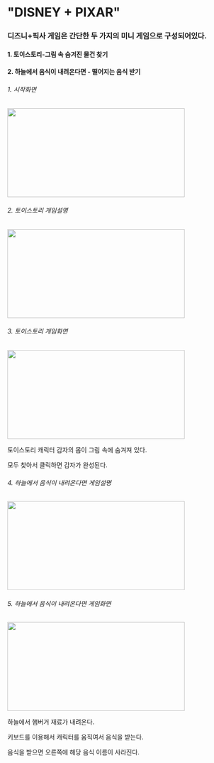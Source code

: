 <h1> "DISNEY + PIXAR" </h1>
<h3> 디즈니+픽사 게임은 간단한 두 가지의 미니 게임으로 구성되어있다. </h3>
<h4> 1. 토이스토리-그림 속 숨겨진 물건 찾기</h4> 
<h4> 2. 하늘에서 음식이 내려온다면 - 떨어지는 음식 받기 </h4>


<h6>1. 시작화면</h6>
<img src="https://user-images.githubusercontent.com/87266522/144697855-491ba01f-b5a7-4f61-bb8a-d0b9579dcbd8.PNG"  width="400" height="200"/>
<h6>2. 토이스토리 게임설명</h6>
<img src="https://user-images.githubusercontent.com/87266522/144697862-c4f8196f-8776-4fd4-b78e-ab7699984f99.PNG"  width="400" height="200"/>

<h6>3. 토이스토리 게임화면</h6>
<img src="https://user-images.githubusercontent.com/87266522/144708973-010c54d2-3983-474a-9b02-25803cc5e243.PNG"  width="400" height="200"/>
  <p>토이스토리 캐릭터 감자의 몸이 그림 속에 숨겨져 있다.</p>
  <p>모두 찾아서 클릭하면 감자가 완성된다.</p>
  
<h6>4. 하늘에서 음식이 내려온다면 게임설명</h6>
<img src="https://user-images.githubusercontent.com/87266522/144697874-e7e3a6fc-cdb6-45eb-8daf-1896e0953f7b.PNG"  width="400" height="200"/>

<h6>5. 하늘에서 음식이 내려온다면 게임화면</h6>
<img src="https://user-images.githubusercontent.com/87266522/144697877-f51c7953-1b96-4057-86b4-bc01a3abb0ff.PNG"  width="400" height="200"/>
  <p>하늘에서 햄버거 재료가 내려온다.</p>
  <p>키보드를 이용해서 캐릭터를 움직여서 음식을 받는다.</p>
  <p>음식을 받으면 오른쪽에 해당 음식 이름이 사라진다.</p>
